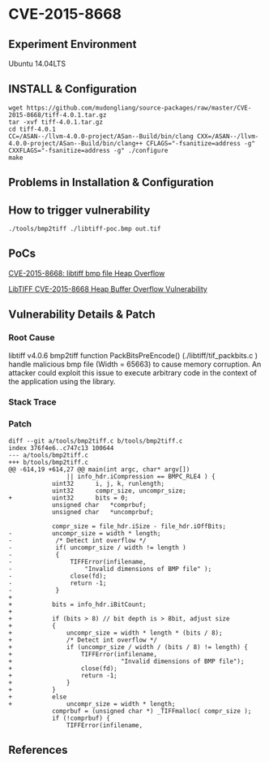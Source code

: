# CVE-2015-8668

## Experiment Environment

Ubuntu 14.04LTS

## INSTALL & Configuration

```
wget https://github.com/mudongliang/source-packages/raw/master/CVE-2015-8668/tiff-4.0.1.tar.gz
tar -xvf tiff-4.0.1.tar.gz
cd tiff-4.0.1
CC=/ASAN--/llvm-4.0.0-project/ASan--Build/bin/clang CXX=/ASAN--/llvm-4.0.0-project/ASan--Build/bin/clang++ CFLAGS="-fsanitize=address -g" CXXFLAGS="-fsanitize=address -g" ./configure
make
```

## Problems in Installation & Configuration


## How to trigger vulnerability

```
./tools/bmp2tiff ./libtiff-poc.bmp out.tif
```

## PoCs

[CVE-2015-8668: libtiff bmp file Heap Overflow](http://bugzilla.maptools.org/show_bug.cgi?id=2563)

[LibTIFF CVE-2015-8668 Heap Buffer Overflow Vulnerability](https://www.securityfocus.com/bid/79696/exploit)

## Vulnerability Details & Patch

### Root Cause

libtiff  v4.0.6 bmp2tiff function PackBitsPreEncode()
(./libtiff/tif_packbits.c ) handle malicious bmp file (Width = 
65663) to cause memory corruption. An attacker could exploit this issue to
execute arbitrary code in the context of the 
application using the library.

### Stack Trace

### Patch

```
diff --git a/tools/bmp2tiff.c b/tools/bmp2tiff.c
index 376f4e6..c747c13 100644
--- a/tools/bmp2tiff.c
+++ b/tools/bmp2tiff.c
@@ -614,19 +614,27 @@ main(int argc, char* argv[])
 			    || info_hdr.iCompression == BMPC_RLE4 ) {
 			uint32		i, j, k, runlength;
 			uint32		compr_size, uncompr_size;
+			uint32      bits = 0;
 			unsigned char   *comprbuf;
 			unsigned char   *uncomprbuf;
 
 			compr_size = file_hdr.iSize - file_hdr.iOffBits;
-			uncompr_size = width * length;
-            /* Detect int overflow */
-            if( uncompr_size / width != length )
-            {
-                TIFFError(infilename,
-                    "Invalid dimensions of BMP file" );
-                close(fd);
-                return -1;
-            }
+
+			bits = info_hdr.iBitCount;
+
+			if (bits > 8) // bit depth is > 8bit, adjust size
+			{
+				uncompr_size = width * length * (bits / 8);
+				/* Detect int overflow */
+				if (uncompr_size / width / (bits / 8) != length) {
+					TIFFError(infilename,
+							   "Invalid dimensions of BMP file");
+					close(fd);
+					return -1;
+				}
+			}
+			else
+				uncompr_size = width * length;
 			comprbuf = (unsigned char *) _TIFFmalloc( compr_size );
 			if (!comprbuf) {
 				TIFFError(infilename,
```

## References
